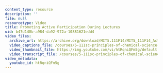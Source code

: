 ```yaml
---
content_type: resource
description: ''
file: null
resourcetype: Video
title: Promoting Active Participation During Lectures
uid: b47d148b-a984-da92-972a-10881621edd4
video_files:
  archive_url: https://archive.org/download/MIT5.111F14/MIT5_111F14_ActiveParticipation_300k.mp4
  video_captions_file: /courses/5-111sc-principles-of-chemical-science-fall-2014/967b1e574ecb54f3b6c522e7f921c607_htRqniQFm5g.vtt
  video_thumbnail_file: https://img.youtube.com/vi/htRqniQFm5g/default.jpg
  video_transcript_file: /courses/5-111sc-principles-of-chemical-science-fall-2014/cb5c696c237aac32958e4412ed10df2b_htRqniQFm5g.pdf
video_metadata:
  youtube_id: htRqniQFm5g
---
```

